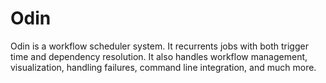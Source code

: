 # Odin
Odin is a workflow scheduler system. It recurrents jobs with both trigger time and dependency resolution. It also handles workflow management, visualization, handling failures, command line integration, and much more.

